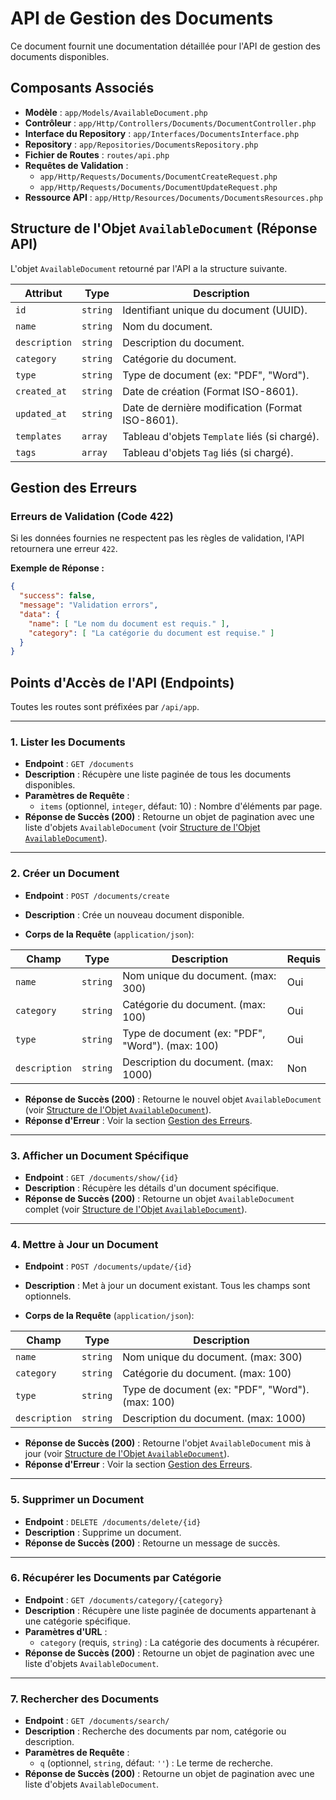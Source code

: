 # API de Gestion des Documents

Ce document fournit une documentation détaillée pour l'API de gestion des documents disponibles.

## Composants Associés

- **Modèle** : `app/Models/AvailableDocument.php`
- **Contrôleur** : `app/Http/Controllers/Documents/DocumentController.php`
- **Interface du Repository** : `app/Interfaces/DocumentsInterface.php`
- **Repository** : `app/Repositories/DocumentsRepository.php`
- **Fichier de Routes** : `routes/api.php`
- **Requêtes de Validation** :
    - `app/Http/Requests/Documents/DocumentCreateRequest.php`
    - `app/Http/Requests/Documents/DocumentUpdateRequest.php`
- **Ressource API** : `app/Http/Resources/Documents/DocumentsResources.php`

## Structure de l'Objet `AvailableDocument` (Réponse API)

L'objet `AvailableDocument` retourné par l'API a la structure suivante.

| Attribut      | Type      | Description                                          |
| ------------- | --------- | ---------------------------------------------------- |
| `id`          | `string`  | Identifiant unique du document (UUID).               |
| `name`        | `string`  | Nom du document.                                     |
| `description` | `string`  | Description du document.                             |
| `category`    | `string`  | Catégorie du document.                               |
| `type`        | `string`  | Type de document (ex: "PDF", "Word").                |
| `created_at`  | `string`  | Date de création (Format ISO-8601).                  |
| `updated_at`  | `string`  | Date de dernière modification (Format ISO-8601).     |
| `templates`   | `array`   | Tableau d'objets `Template` liés (si chargé).        |
| `tags`        | `array`   | Tableau d'objets `Tag` liés (si chargé).             |

## Gestion des Erreurs

### Erreurs de Validation (Code 422)

Si les données fournies ne respectent pas les règles de validation, l'API retournera une erreur `422`.

**Exemple de Réponse :**
```json
{
  "success": false,
  "message": "Validation errors",
  "data": {
    "name": [ "Le nom du document est requis." ],
    "category": [ "La catégorie du document est requise." ]
  }
}
```

## Points d'Accès de l'API (Endpoints)

Toutes les routes sont préfixées par `/api/app`.

---

### 1. Lister les Documents

- **Endpoint** : `GET /documents`
- **Description** : Récupère une liste paginée de tous les documents disponibles.
- **Paramètres de Requête** :
  - `items` (optionnel, `integer`, défaut: 10) : Nombre d'éléments par page.
- **Réponse de Succès (200)** : Retourne un objet de pagination avec une liste d'objets `AvailableDocument` (voir [Structure de l'Objet `AvailableDocument`](#structure-de-lobjet-availabledocument-réponse-api)).

---

### 2. Créer un Document

- **Endpoint** : `POST /documents/create`
- **Description** : Crée un nouveau document disponible.

- **Corps de la Requête** (`application/json`):

| Champ         | Type      | Description                                          | Requis |
| ------------- | --------- | ---------------------------------------------------- | ------ |
| `name`        | `string`  | Nom unique du document. (max: 300)                   | Oui    |
| `category`    | `string`  | Catégorie du document. (max: 100)                    | Oui    |
| `type`        | `string`  | Type de document (ex: "PDF", "Word"). (max: 100)   | Oui    |
| `description` | `string`  | Description du document. (max: 1000)                 | Non    |

- **Réponse de Succès (200)** : Retourne le nouvel objet `AvailableDocument` (voir [Structure de l'Objet `AvailableDocument`](#structure-de-lobjet-availabledocument-réponse-api)).
- **Réponse d'Erreur** : Voir la section [Gestion des Erreurs](#gestion-des-erreurs).

---

### 3. Afficher un Document Spécifique

- **Endpoint** : `GET /documents/show/{id}`
- **Description** : Récupère les détails d'un document spécifique.
- **Réponse de Succès (200)** : Retourne un objet `AvailableDocument` complet (voir [Structure de l'Objet `AvailableDocument`](#structure-de-lobjet-availabledocument-réponse-api)).

---

### 4. Mettre à Jour un Document

- **Endpoint** : `POST /documents/update/{id}`
- **Description** : Met à jour un document existant. Tous les champs sont optionnels.

- **Corps de la Requête** (`application/json`):

| Champ         | Type      | Description                                          |
| ------------- | --------- | ---------------------------------------------------- |
| `name`        | `string`  | Nom unique du document. (max: 300)                   |
| `category`    | `string`  | Catégorie du document. (max: 100)                    |
| `type`        | `string`  | Type de document (ex: "PDF", "Word"). (max: 100)   |
| `description` | `string`  | Description du document. (max: 1000)                 |

- **Réponse de Succès (200)** : Retourne l'objet `AvailableDocument` mis à jour (voir [Structure de l'Objet `AvailableDocument`](#structure-de-lobjet-availabledocument-réponse-api)).
- **Réponse d'Erreur** : Voir la section [Gestion des Erreurs](#gestion-des-erreurs).

---

### 5. Supprimer un Document

- **Endpoint** : `DELETE /documents/delete/{id}`
- **Description** : Supprime un document.
- **Réponse de Succès (200)** : Retourne un message de succès.

---

### 6. Récupérer les Documents par Catégorie

- **Endpoint** : `GET /documents/category/{category}`
- **Description** : Récupère une liste paginée de documents appartenant à une catégorie spécifique.
- **Paramètres d'URL** :
  - `category` (requis, `string`) : La catégorie des documents à récupérer.
- **Réponse de Succès (200)** : Retourne un objet de pagination avec une liste d'objets `AvailableDocument`.

---

### 7. Rechercher des Documents

- **Endpoint** : `GET /documents/search/`
- **Description** : Recherche des documents par nom, catégorie ou description.
- **Paramètres de Requête** :
  - `q` (optionnel, `string`, défaut: `''`) : Le terme de recherche.
- **Réponse de Succès (200)** : Retourne un objet de pagination avec une liste d'objets `AvailableDocument`.
